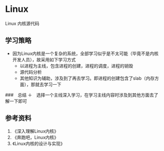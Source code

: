# Linux
Linux 内核源代码
## 学习策略
+ 因为Linux内核是一个复杂的系统，全部学习似乎是不太可能（毕竟不是内核开发人员），故采用如下学习方式
    - 以进程为主线，包含进程的创建，进程的调度，进程的销毁
    - 源代码分析
    - 其他知识为辅助，涉及到了再去学习。即进程的创建包含了slab（内存方面），那就去学习一下

###　总结
＋　选择一个主线深入学习，在学习主线内容时涉及到其他方面去了解一下即可

## 参考资料
1. 《深入理解Linux内核》
2. 《奔跑吧，Linux内核》
3. 《Linux内核的设计与实现》